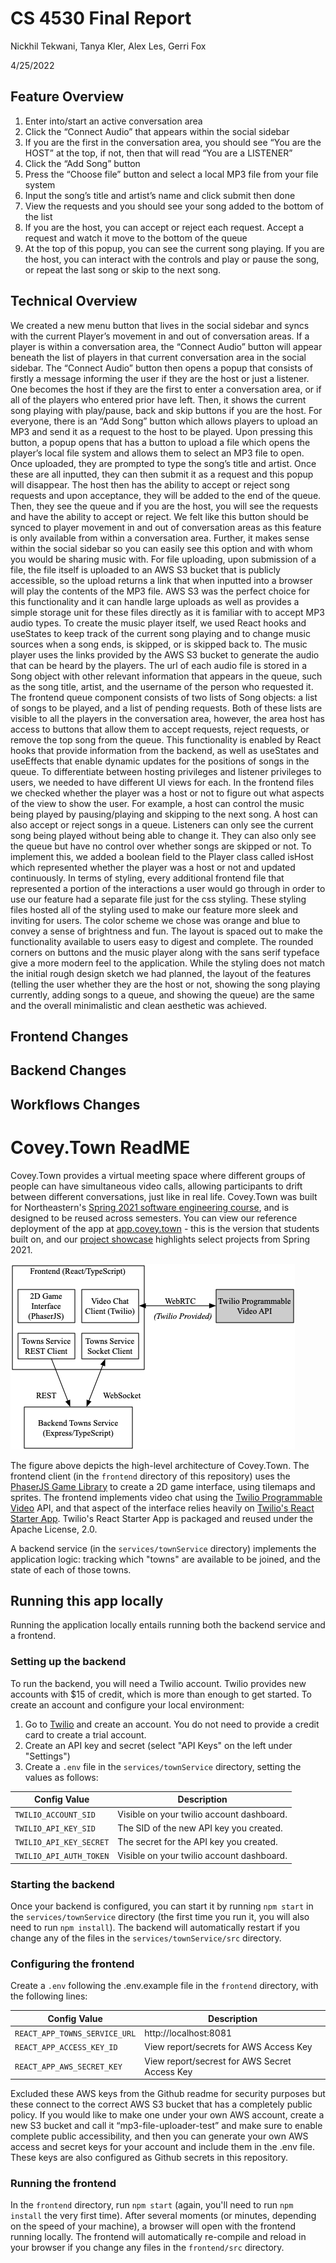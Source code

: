 # CS 4530 Final Report
Nickhil Tekwani, Tanya Kler, Alex Les, Gerri Fox

4/25/2022

## Feature Overview

1. Enter into/start an active conversation area
2. Click the “Connect Audio” that appears within the social sidebar
4. If you are the first in the conversation area, you should see “You are the HOST” at the top, if not, then that will read “You are a LISTENER”
5. Click the “Add Song” button
6. Press the “Choose file” button and select a local MP3 file from your file system
7. Input the song’s title and artist’s name and click submit then done
8. View the requests and you should see your song added to the bottom of the list
9. If you are the host, you can accept or reject each request. Accept a request and watch it move to the bottom of the queue
10. At the top of this popup, you can see the current song playing. If you are the host, you can interact with the controls and play or pause the song, or repeat the last song or skip to the next song.

## Technical Overview

  We created a new menu button that lives in the social sidebar and syncs with the current Player’s movement in and out of conversation areas. If a player is within a conversation area, the “Connect Audio” button will appear beneath the list of players in that current conversation area in the social sidebar. The “Connect Audio” button then opens a popup that consists of firstly a message informing the user if they are the host or just a listener. One becomes the host if they are the first to enter a conversation area, or if all of the players who entered prior have left. Then, it shows the current song playing with play/pause, back and skip buttons if you are the host. For everyone, there is an “Add Song” button which allows players to upload an MP3 and send it as a request to the host to be played. Upon pressing this button, a popup opens that has a button to upload a file which opens the player’s local file system and allows them to select an MP3 file to open. Once uploaded, they are prompted to type the song’s title and artist. Once these are all inputted, they can then submit it as a request and this popup will disappear. The host then has the ability to accept or reject song requests and upon acceptance, they will be added to the end of the queue. Then, they see the queue and if you are the host, you will see the requests and have the ability to accept or reject. We felt like this button should be synced to player movement in and out of conversation areas as this feature is only available from within a conversation area. Further, it makes sense within the social sidebar so you can easily see this option and with whom you would be sharing music with. 
  For file uploading, upon submission of a file, the file itself is uploaded to an AWS S3 bucket that is publicly accessible, so the upload returns a link that when inputted into a browser will play the contents of the MP3 file. AWS S3 was the perfect choice for this functionality and it can handle large uploads as well as provides a simple storage unit for these files directly as it is familiar with to accept MP3 audio types. 
  To create the music player itself, we used React hooks and useStates to keep track of the current song playing and to change music sources when a song ends, is skipped, or is skipped back to. The music player uses the links provided by the AWS S3 bucket to generate the audio that can be heard by the players. The url of each audio file is stored in a Song object with other relevant information that appears in the queue, such as the song title, artist, and the username of the person who requested it.
  The frontend queue component consists of two lists of Song objects: a list of songs to be played, and a list of pending requests. Both of these lists are visible to all the players in the conversation area, however, the area host has access to buttons that allow them to accept requests, reject requests, or remove the top song from the queue. This functionality is enabled by React hooks that provide information from the backend, as well as useStates and useEffects that enable dynamic updates for the positions of songs in the queue.
  To differentiate between hosting privileges and listener privileges to users, we needed to have different UI views for each. In the frontend files we checked whether the player was a host or not to figure out what aspects of the view to show the user. For example, a host can control the music being played by pausing/playing and skipping to the next song. A host can also accept or reject songs in a queue. Listeners can only see the current song being played without being able to change it. They can also only see the queue but have no control over whether songs are skipped or not. To implement this, we added a boolean field to the Player class called isHost which represented whether the player was a host or not and updated continuously.
  In terms of styling, every additional frontend file that represented a portion of the interactions a user would go through in order to use our feature had a separate file just for the css styling. These styling files hosted all of the styling used to make our feature more sleek and inviting for users. The color scheme we chose was orange and blue to convey a sense of brightness and fun. The layout is spaced out to make the functionality available to users easy to digest and complete. The rounded corners on buttons and the music player along with the sans serif typeface give a more modern feel to the application. While the styling does not match the initial rough design sketch we had planned, the layout of the features (telling the user whether they are the host or not, showing the song playing currently, adding songs to a queue, and showing the queue) are the same and the overall minimalistic and clean aesthetic was achieved.

## Frontend Changes

## Backend Changes

## Workflows Changes


# Covey.Town ReadME

Covey.Town provides a virtual meeting space where different groups of people can have simultaneous video calls, allowing participants to drift between different conversations, just like in real life.
Covey.Town was built for Northeastern's [Spring 2021 software engineering course](https://neu-se.github.io/CS4530-CS5500-Spring-2021/), and is designed to be reused across semesters.
You can view our reference deployment of the app at [app.covey.town](https://app.covey.town/) - this is the version that students built on, and our [project showcase](https://neu-se.github.io/CS4530-CS5500-Spring-2021/project-showcase) highlights select projects from Spring 2021.

![Covey.Town Architecture](docs/covey-town-architecture.png)

The figure above depicts the high-level architecture of Covey.Town.
The frontend client (in the `frontend` directory of this repository) uses the [PhaserJS Game Library](https://phaser.io) to create a 2D game interface, using tilemaps and sprites.
The frontend implements video chat using the [Twilio Programmable Video](https://www.twilio.com/docs/video) API, and that aspect of the interface relies heavily on [Twilio's React Starter App](https://github.com/twilio/twilio-video-app-react). Twilio's React Starter App is packaged and reused under the Apache License, 2.0.

A backend service (in the `services/townService` directory) implements the application logic: tracking which "towns" are available to be joined, and the state of each of those towns.

## Running this app locally

Running the application locally entails running both the backend service and a frontend.

### Setting up the backend

To run the backend, you will need a Twilio account. Twilio provides new accounts with $15 of credit, which is more than enough to get started.
To create an account and configure your local environment:

1. Go to [Twilio](https://www.twilio.com/) and create an account. You do not need to provide a credit card to create a trial account.
2. Create an API key and secret (select "API Keys" on the left under "Settings")
3. Create a `.env` file in the `services/townService` directory, setting the values as follows:

| Config Value            | Description                               |
| ----------------------- | ----------------------------------------- |
| `TWILIO_ACCOUNT_SID`    | Visible on your twilio account dashboard. |
| `TWILIO_API_KEY_SID`    | The SID of the new API key you created.   |
| `TWILIO_API_KEY_SECRET` | The secret for the API key you created.   |
| `TWILIO_API_AUTH_TOKEN` | Visible on your twilio account dashboard. |

### Starting the backend

Once your backend is configured, you can start it by running `npm start` in the `services/townService` directory (the first time you run it, you will also need to run `npm install`).
The backend will automatically restart if you change any of the files in the `services/townService/src` directory.

### Configuring the frontend

Create a `.env` following the .env.example file in the `frontend` directory, with the following lines:

| Config Value                  | Description                                   |
| ----------------------------- | --------------------------------------------- |
| `REACT_APP_TOWNS_SERVICE_URL` | http://localhost:8081                         |
| `REACT_APP_ACCESS_KEY_ID`     | View report/secrets for AWS Access Key        |
| `REACT_APP_AWS_SECRET_KEY`    | View report/secrest for AWS Secret Access Key |

Excluded these AWS keys from the Github readme for security purposes but these connect to the correct AWS S3 bucket that has a completely public policy. If you would like to make one under your own AWS account, create a new S3 bucket and call it “mp3-file-uploader-test” and make sure to enable complete public accessibility, and then you can generate your own AWS access and secret keys for your account and include them in the .env file. These keys are also configured as Github secrets in this repository.

### Running the frontend

In the `frontend` directory, run `npm start` (again, you'll need to run `npm install` the very first time). After several moments (or minutes, depending on the speed of your machine), a browser will open with the frontend running locally.
The frontend will automatically re-compile and reload in your browser if you change any files in the `frontend/src` directory.
